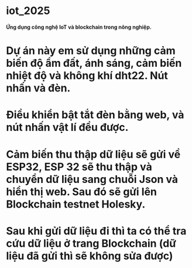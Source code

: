 # iot_2025
**Ứng dụng công nghệ IoT và blockchain trong nông nghiệp.**
# Dự án này em sử dụng những cảm biến độ ẩm đất, ánh sáng, cảm biến nhiệt độ và không khí dht22. Nút nhấn và đèn.
# Điều khiển bật tắt đèn bằng web, và nút nhấn vật lí đều được.
# Cảm biến thu thập dữ liệu sẽ gửi về ESP32, ESP 32 sẽ thu thập và chuyển dữ liệu sang chuỗi Json và hiển thị web. Sau đó sẽ gửi lên Blockchain testnet Holesky.
# Sau khi gửi dữ liệu đi thì ta có thể tra cứu dữ liệu ở trang Blockchain (dữ liệu đã gửi thì sẽ không sửa được)

